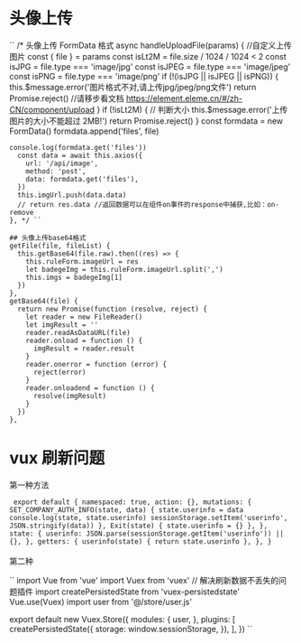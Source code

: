 # 头像上传

`` /\* 头像上传 FormData 格式
async handleUploadFile(params) {
//自定义上传图片
const { file } = params
const isLt2M = file.size / 1024 / 1024 < 2
const isJPG = file.type === 'image/jpg'
const isJPEG = file.type === 'image/jpeg'
const isPNG = file.type === 'image/png'
if (!(isJPG || isJPEG || isPNG)) {
this.$message.error('图片格式不对,请上传jpg/jpeg/png文件')
        return Promise.reject() //请移步看文档 https://element.eleme.cn/#/zh-CN/component/upload
      }
      if (!isLt2M) {
        // 判断大小
        this.$message.error('上传图片的大小不能超过 2MB!')
return Promise.reject()
}
const formdata = new FormData()
formdata.append('files', file)

    console.log(formdata.get('files'))
      const data = await this.axios({
        url: '/api/image',
        method: 'post',
        data: formdata.get('files'),
      })
      this.imgUrl.push(data.data)
      // return res.data //返回数据可以在组件on事件的response中捕获,比如：on-remove
    }, */ ``

    ## 头像上传base64格式
    getFile(file, fileList) {
      this.getBase64(file.raw).then((res) => {
        this.ruleForm.imageUrl = res
        let badegeImg = this.ruleForm.imageUrl.split(',')
        this.imgs = badegeImg[1]
      })
    },
    getBase64(file) {
      return new Promise(function (resolve, reject) {
        let reader = new FileReader()
        let imgResult = ''
        reader.readAsDataURL(file)
        reader.onload = function () {
          imgResult = reader.result
        }
        reader.onerror = function (error) {
          reject(error)
        }
        reader.onloadend = function () {
          resolve(imgResult)
        }
      })
    },

# vux 刷新问题

第一种方法

` export default {
  namespaced: true,
  action: {},
  mutations: {
    SET_COMPANY_AUTH_INFO(state, data) {
      state.userinfo = data
      console.log(state, state.userinfo)
      sessionStorage.setItem('userinfo', JSON.stringify(data))
    },
    Exit(state) {
      state.userinfo = {}
    },
  },
  state: {
    userinfo: JSON.parse(sessionStorage.getItem('userinfo')) || {},
  },
  getters: {
    userinfo(state) {
      return state.userinfo
    },
  },
}`
<br>
<br>
第二种

`` import Vue from 'vue'
import Vuex from 'vuex'
// 解决刷新数据不丢失的问题插件
import createPersistedState from 'vuex-persistedstate'
Vue.use(Vuex)
import user from '@/store/user.js'

export default new Vuex.Store({
modules: {
user,
},
plugins: [
createPersistedState({
storage: window.sessionStorage,
}),
],
})
``
